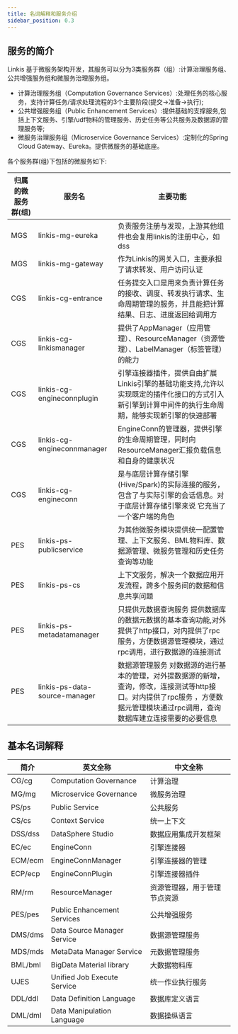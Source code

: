 ```yaml
---
title: 名词解释和服务介绍
sidebar_position: 0.3
---
```

## 服务的简介

Linkis 基于微服务架构开发，其服务可以分为3类服务群（组）:计算治理服务组、公共增强服务组和微服务治理服务组。
- 计算治理服务组（Computation Governance Services）:处理任务的核心服务，支持计算任务/请求处理流程的3个主要阶段(提交->准备->执行);
- 公共增强服务组（Public Enhancement Services）:提供基础的支撑服务,包括上下文服务、引擎/udf物料的管理服务、历史任务等公共服务及数据源的管理服务等;
- 微服务治理服务组（Microservice Governance Services）:定制化的Spring Cloud Gateway、Eureka。提供微服务的基础底座。

各个服务群(组)下包括的微服务如下:

|   归属的微服务群(组)   |  服务名    |    主要功能  |
| ----        | ----              | ----              |
|     MGS      | linkis-mg-eureka | 负责服务注册与发现，上游其他组件也会复用linkis的注册中心，如dss|
|     MGS      | linkis-mg-gateway | 作为Linkis的网关入口，主要承担了请求转发、用户访问认证 |
|     CGS      | linkis-cg-entrance | 任务提交入口是用来负责计算任务的接收、调度、转发执行请求、生命周期管理的服务，并且能把计算结果、日志、进度返回给调用方                  |
|     CGS      | linkis-cg-linkismanager|提供了AppManager（应用管理）、ResourceManager（资源管理）、LabelManager（标签管理）的能力                   |
|     CGS      | linkis-cg-engineconnplugin| 引擎连接器插件，提供自由扩展Linkis引擎的基础功能支持,允许以实现既定的插件化接口的方式引入新引擎到计算中间件的执行生命周期，能够实现新引擎的快速部署 |
|     CGS      | linkis-cg-engineconnmanager | EngineConn的管理器，提供引擎的生命周期管理，同时向ResourceManager汇报负载信息和自身的健康状况  |
|     CGS      | linkis-cg-engineconn| 是与底层计算存储引擎(Hive/Spark)的实际连接的服务，包含了与实际引擎的会话信息。对于底层计算存储引擎来说 它充当了一个客户端的角色                  |
|     PES      | linkis-ps-publicservice|为其他微服务模块提供统一配置管理、上下文服务、BML物料库、数据源管理、微服务管理和历史任务查询等功能                   |
|     PES      | linkis-ps-cs | 上下文服务，解决一个数据应用开发流程，跨多个服务间的数据和信息共享问题                  |
|     PES      | linkis-ps-metadatamanager|       只提供元数据查询服务 提供数据库的数据元数据的基本查询功能,对外提供了http接口，对内提供了rpc服务，方便数据源管理模块，通过rpc调用，进行数据源的连接测试           |
|     PES      | linkis-ps-data-source-manager | 数据源管理服务 对数据源的进行基本的管理，对外提数据源的新增，查询，修改，连接测试等http接口。对内提供了rpc服务 ，方便数据元管理模块通过rpc调用，查询数据库建立连接需要的必要信息|


## 基本名词解释
| 简介     | 英文全称                        | 中文全称             |
|-------- |-------------------------        |---------------------|
| CG/cg   | Computation Governance          | 计算治理             |
| MG/mg   | Microservice Governance         | 微服务治理           |
| PS/ps      | Public Service                  | 公共服务             |
| CS/cs      | Context Service                 | 统一上下文           |
| DSS/dss     | DataSphere Studio               | 数据应用集成开发框架  |
| EC/ec   | EngineConn                      | 引擎连接器           |
| ECM/ecm | EngineConnManager               | 引擎连接器的管理      |
| ECP/ecp | EngineConnPlugin                | 引擎连接器插件        |
| RM/rm   | ResourceManager                 | 资源管理器，用于管理节点资源     |
| PES/pes | Public Enhancement Services      | 公共增强服务          |
| DMS/dms | Data Source Manager Service     | 数据源管理服务        |
| MDS/mds | MetaData Manager Service        | 元数据管理服务        |
| BML/bml | BigData Material library        | 大数据物料库          |
| UJES    | Unified Job Execute Service     | 统一作业执行服务      |
| DDL/ddl | Data Definition Language        | 数据库定义语言        |
| DML/dml | Data Manipulation Language      | 数据操纵语言          |

